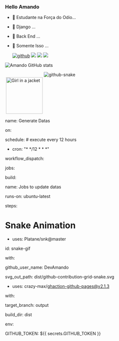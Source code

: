 ### Hello Amando

- 🔭 Estudante na Força do Odio...
- 🌱 Django  ...
- 🤔 Back End ...
- 💬 Somente Isso ...
  
  [![github](https://img.shields.io/badge/GitHub-100000?style=for-the-badge&logo=github&logoColor=white)](https://github.com/DevAmando)
![](https://img.shields.io/badge/Python-3776AB?style=for-the-badge&logo=python&logoColor=white)
![](https://img.shields.io/badge/Django-092E20?style=for-the-badge&logo=django&logoColor=white)
![](https://img.shields.io/badge/MySQL-00000F?style=for-the-badge&logo=mysql&logoColor=white)

![Amando GitHub stats](https://github-readme-stats.vercel.app/api?username=devamando&show_icons=true&theme=radical)


<div style= "display: inline-block"><br>
<img src="https://external-preview.redd.it/cenas-do-anime-sensual-mahou-shoujo-ni-akogarete-viraliza-v0-wI4wYCXyCBZKm-UHOF6sU3JTNPZpXP4aQxpr23HwrOA.jpg?auto=webp&s=1972826d93e8db8ac87b7e1c3d004a00d47e3a31" alt="Girl in a jacket" width="120" height="120" align = right>
</div>
<picture>
<source media="(prefers-color-scheme: dark)" srcset="github-snake-dark.svg" />
<source media="(prefers-color-scheme: light)" srcset="github-snake.svg" />
<img alt="github-snake" src="github-snake.svg" />
</picture>

name: Generate Datas


on:

schedule: # execute every 12 hours

- cron: "* */12 * * *"

workflow_dispatch:

jobs:

build:

name: Jobs to update datas

runs-on: ubuntu-latest

steps:

# Snake Animation

- uses: Platane/snk@master

id: snake-gif

with:

github_user_name: DevAmando

svg_out_path: dist/github-contribution-grid-snake.svg


- uses: crazy-max/ghaction-github-pages@v2.1.3

with:

target_branch: output

build_dir: dist

env:

GITHUB_TOKEN: ${{ secrets.GITHUB_TOKEN }}
